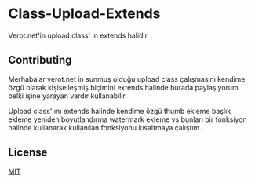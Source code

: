 # Class-Upload-Extends

Verot.net'in upload.class' ın extends halidir

## Contributing
Merhabalar verot.net in sunmuş olduğu upload class çalışmasını kendime özgü olarak kişiselleşmiş biçimini extends halinde burada paylaşıyorum belki işine yarayan vardır kullanabilir.

Upload class' ını extends halinde kendime özgü thumb ekleme başlık ekleme yeniden boyutlandırma watermark ekleme vs bunları bir fonksiyon halinde kullanarak kullanılan fonksiyonu kısaltmaya çalıştım.

## License
[MIT](https://choosealicense.com/licenses/mit/)
